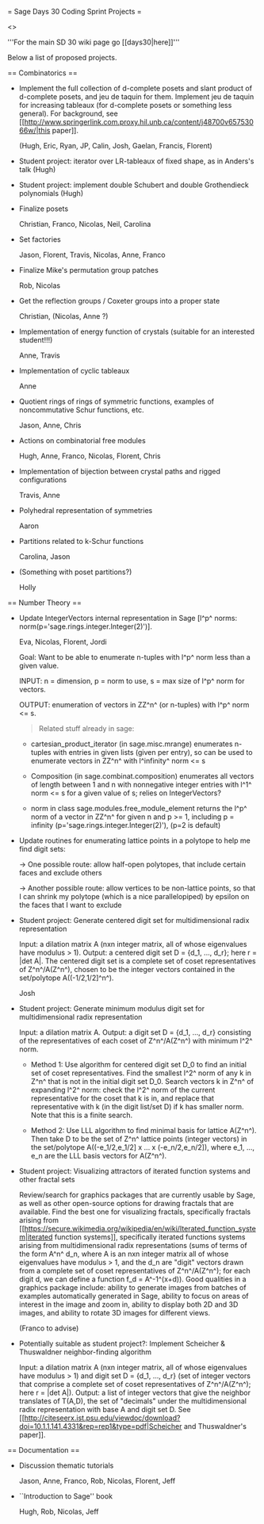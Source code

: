 = Sage Days 30 Coding Sprint Projects =

<<TableOfContents>>


'''For the main SD 30 wiki page go [[days30|here]]'''

Below a list of proposed projects.

== Combinatorics ==

* Implement the full collection of d-complete posets and slant product of d-complete posets, and jeu de taquin for them.  Implement jeu de taquin for increasing tableaux (for d-complete posets or something less general).  For background, see 
[[http://www.springerlink.com.proxy.hil.unb.ca/content/j48700v65753066w/|this paper]].

  (Hugh, Eric, Ryan, JP, Calin, Josh, Gaelan, Francis, Florent)

* Student project: iterator over LR-tableaux of fixed shape, as in Anders's talk (Hugh)

* Student project: implement double Schubert and double Grothendieck polynomials (Hugh)

* Finalize posets

  Christian, Franco, Nicolas, Neil, Carolina

* Set factories

  Jason, Florent, Travis, Nicolas, Anne, Franco

* Finalize Mike's permutation group patches

  Rob, Nicolas

* Get the reflection groups / Coxeter groups into a proper state

  Christian, (Nicolas, Anne ?)

* Implementation of energy function of crystals (suitable for an interested student!!!)

  Anne, Travis

* Implementation of cyclic tableaux

  Anne

* Quotient rings of rings of symmetric functions, examples of noncommutative Schur functions, etc.

  Jason, Anne, Chris

* Actions on combinatorial free modules

  Hugh, Anne, Franco, Nicolas, Florent, Chris

* Implementation of bijection between crystal paths and rigged configurations

   Travis, Anne

* Polyhedral representation of symmetries

  Aaron

* Partitions related to k-Schur functions

  Carolina, Jason

* (Something with poset partitions?)

  Holly

== Number Theory ==

* Update IntegerVectors internal representation in Sage [l^p^ norms: norm(p='sage.rings.integer.Integer(2)')].

  Eva, Nicolas, Florent, Jordi

  Goal: Want to be able to enumerate n-tuples with l^p^ norm less than a given value.  

  INPUT: n = dimension, p = norm to use, s = max size of l^p^ norm for vectors.  

  OUTPUT: enumeration of vectors in ZZ^n^ (or n-tuples) with l^p^ norm <= s.


  > Related stuff already in sage:

    - cartesian_product_iterator (in sage.misc.mrange) enumerates n-tuples with entries in given lists (given per entry), so can be used to enumerate vectors in ZZ^n^ with l^infinity^ norm <= s

    - Composition (in sage.combinat.composition) enumerates all vectors of length between 1 and n with nonnegative integer entries with l^1^ norm <= s for a given value of s; relies on IntegerVectors?

    - norm in class sage.modules.free_module_element returns the l^p^ norm of a vector in ZZ^n^ for given n and p >= 1, including p = infinity (p='sage.rings.integer.Integer(2)'), (p=2 is default)

* Update routines for enumerating lattice points in a polytope to help me find digit sets:

  -> One possible route: allow half-open polytopes, that include certain faces and exclude others

  -> Another possible route: allow vertices to be non-lattice points, so that I can shrink my polytope (which is a nice parallelopiped) by epsilon on the faces that I want to exclude


* Student project: Generate centered digit set for multidimensional radix representation

  Input: a dilation matrix A (nxn integer matrix, all of whose eigenvalues have modulus > 1).  Output: a centered digit set D = {d_1, ..., d_r}; here r = |det A|.  The centered digit set is a complete set of coset representatives of Z^n^/A(Z^n^), chosen to be the integer vectors contained in the set/polytope A((-1/2,1/2]^n^).

  Josh

* Student project: Generate minimum modulus digit set for multidimensional radix representation

  Input: a dilation matrix A.  Output: a digit set D = {d_1, ..., d_r} consisting of the representatives of each coset of Z^n^/A(Z^n^) with minimum l^2^ norm.

  - Method 1: Use algorithm for centered digit set D_0 to find an initial set of coset representatives.  Find the smallest l^2^ norm of any k in Z^n^ that is not in the initial digit set D_0.  Search vectors k in Z^n^ of expanding l^2^ norm: check the l^2^ norm of the current representative for the coset that k is in, and replace that representative with k (in the digit list/set D) if k has smaller norm.  Note that this is a finite search.

  - Method 2: Use LLL algorithm to find minimal basis for lattice A(Z^n^).  Then take D to be the set of Z^n^ lattice points (integer vectors) in the set/polytope A((-e_1/2,e_1/2] x ... x (-e_n/2,e_n/2]), where e_1, ..., e_n are the LLL basis vectors for A(Z^n^).

* Student project: Visualizing attractors of iterated function systems and other fractal sets

  Review/search for graphics packages that are currently usable by Sage, as well as other open-source options for drawing fractals that are available.  Find the best one for visualizing fractals, specifically fractals arising from [[https://secure.wikimedia.org/wikipedia/en/wiki/Iterated_function_system|iterated function systems]], specifically iterated functions systems arising from multidimensional radix representations (sums of terms of the form A^n^ d_n, where A is an nxn integer matrix all of whose eigenvalues have modulus > 1, and the d_n are "digit" vectors drawn from a complete set of coset representatives of Z^n^/A(Z^n^); for each digit d, we can define a function f_d = A^-1^(x+d)).  Good qualities in a graphics package include: ability to generate images from batches of examples automatically generated in Sage, ability to focus on areas of interest in the image and zoom in, ability to display both 2D and 3D images, and ability to rotate 3D images for different views.

  (Franco to advise)

* Potentially suitable as student project?: Implement Scheicher & Thuswaldner neighbor-finding algorithm

  Input: a dilation matrix A (nxn integer matrix, all of whose eigenvalues have modulus > 1) and digit set D = {d_1, ..., d_r} (set of integer vectors that comprise a complete set of coset representatives of Z^n^/A(Z^n^); here r = |det A|).  Output: a list of integer vectors that give the neighbor translates of T(A,D), the set of "decimals" under the multidimensional radix representation with base A and digit set D.  See [[http://citeseerx.ist.psu.edu/viewdoc/download?doi=10.1.1.141.4331&rep=rep1&type=pdf|Scheicher and Thuswaldner's paper]].

== Documentation ==

* Discussion thematic tutorials

  Jason, Anne, Franco, Rob, Nicolas, Florent, Jeff

* ``Introduction to Sage'' book



  Hugh, Rob, Nicolas, Jeff
